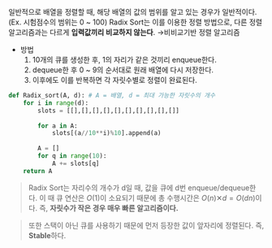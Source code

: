 일반적으로 배열을 정렬할 때, 해당 배열의 값의 범위를 알고 있는 경우가 일반적이다.
(Ex. 시험점수의 범위는 0 ~ 100)
Radix Sort는 이를 이용한 정렬 방법으로, 다른 정렬 알고리즘과는 다르게 **입력값끼리 비교하지 않는다**.
→비비교기반 정렬 알고리즘

- 방법
	1. 10개의 큐를 생성한 후, 1의 자리가 같은 것끼리 enqueue한다.
	2. dequeue한 후 0 ~ 9의 순서대로 원래 배열에 다시 저장한다.
	3. 이후에도 이를 반복하면 각 자릿수별로 정렬이 완료된다.

```Python
def Radix_sort(A, d): # A = 배열, d = 최대 가능한 자릿수의 개수
	for i in range(d):
		slots = [[],[],[],[],[],[],[],[],[],[]]
		
		for a in A:
			slots[(a//10**i)%10].append(a)
		
		A = []
		for q in range(10):
			A += slots[q]
	return A
```
>Radix Sort는 자리수의 개수가 d일 때, 값을 큐에 d번 enqueue/dequeue한다.
>이 때 큐 연산은 $O(1)$이 소요되기 때문에 총 수행시간은 $O(n)✕d = O(dn)$이다.
>즉, **자릿수가 작은 경우 매우 빠른 알고리즘이다.**

>또한 스택이 아닌 큐를 사용하기 때문에 먼저 등장한 값이 앞자리에 정렬된다.
>즉, **Stable**하다.